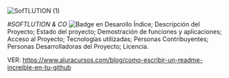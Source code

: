 
![SofTLUTION (1)](https://github.com/user-attachments/assets/0b0a8b0c-a968-4dbc-aa1a-b6f79a30fb78)

<em> #SOFTLUTION & CO  </em>
![Badge en Desarollo](https://img.shields.io/badge/STATUS-EN%20DESAROLLO-green) <html br>
Índice;
Descripción del Proyecto;
Estado del proyecto;
Demostración de funciones y aplicaciones;
Acceso al Proyecto;
Tecnologías utilizadas;
Personas Contribuyentes;
Personas Desarrolladoras del Proyecto;
Licencia.

VER: https://www.aluracursos.com/blog/como-escribir-un-readme-increible-en-tu-github
